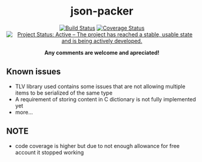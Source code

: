<div align="center">

# json-packer

[![Build Status](https://app.travis-ci.com/htigran/json-packer.svg?branch=master)](https://app.travis-ci.com/htigran/json-packer)
[![Coverage Status](https://coveralls.io/repos/github/htigran/json-packer/badge.svg)](https://coveralls.io/github/htigran/json-packer)
[![Project Status: Active – The project has reached a stable, usable state and is being actively developed.](https://www.repostatus.org/badges/latest/active.svg)](https://www.repostatus.org/#active)

<b>Any comments are welcome and apreciated!</b>

</div>

## Known issues

- TLV library used contains some issues that are not allowing multiple items to be serialized of the same type
- A requirement of storing content in C dictionary is not fully implemented yet
- more...

## NOTE
- code coverage is higher but due to not enough allowance for free account it stopped working
